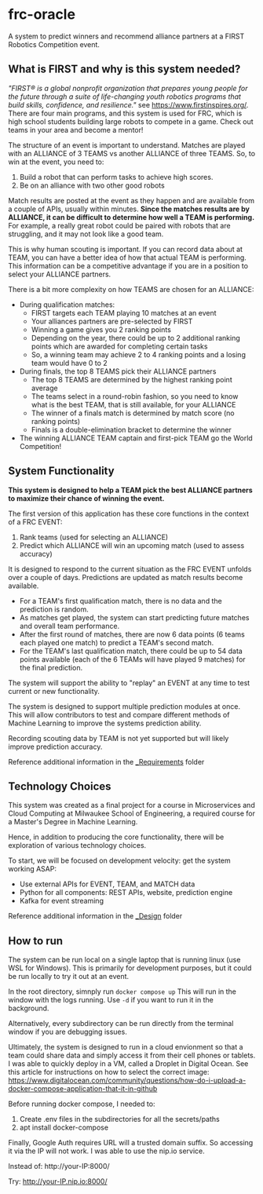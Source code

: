 # frc-oracle
A system to predict winners and recommend alliance partners at a FIRST Robotics Competition event.

## What is FIRST and why is this system needed?
_"FIRST® is a global nonprofit organization that prepares young people for the future through a suite of life-changing youth robotics programs that build skills, confidence, and resilience."_ see https://www.firstinspires.org/.  There are four main programs, and this system is used for FRC, which is high school students building large robots to compete in a game.  Check out teams in your area and become a mentor!

The structure of an event is important to understand.  Matches are played with an ALLIANCE of 3 TEAMS vs another ALLIANCE of three TEAMS.  So, to win at the event, you need to:

1. Build a robot that can perform tasks to achieve high scores.
2. Be on an alliance with two other good robots

Match results are posted at the event as they happen and are available from a couple of APIs, usually within minutes. **Since the matches results are by ALLIANCE, it can be difficult to determine how well a TEAM is performing.**  For example, a really great robot could be paired with robots that are struggling, and it may not look like a good team.  

This is why human scouting is important.  If you can record data about at TEAM, you can have a better idea of how that actual TEAM is performing.  This information can be a competitive advantage if you are in a position to select your ALLIANCE partners.

There is a bit more complexity on how TEAMS are chosen for an ALLIANCE:
* During qualification matches:
    * FIRST targets each TEAM playing 10 matches at an event
    * Your alliances partners are pre-selected by FIRST
    * Winning a game gives you 2 ranking points
    * Depending on the year, there could be up to 2 additional ranking points which are awarded for completing certain tasks
    * So, a winning team may achieve 2 to 4 ranking points and a losing team would have 0 to 2
* During finals, the top 8 TEAMS pick their ALLIANCE partners
    * The top 8 TEAMS are determined by the highest ranking point average
    * The teams select in a round-robin fashion, so you need to know what is the best TEAM, that is still available, for your ALLIANCE
    * The winner of a finals match is determined by match score (no ranking points)
    * Finals is a double-elimination bracket to determine the winner
* The winning ALLIANCE TEAM captain and first-pick TEAM go the World Competition!

 

## System Functionality
**This system is designed to help a TEAM pick the best ALLIANCE partners to maximize their chance of winning the event.**

The first version of this application has these core functions in the context of a FRC EVENT:

1. Rank teams (used for selecting an ALLIANCE)
2. Predict which ALLIANCE will win an upcoming match (used to assess accuracy)

It is designed to respond to the current situation as the FRC EVENT unfolds over a couple of days.  Predictions are updated as match results become available.  
* For a TEAM's first qualification match, there is no data and the prediction is random.  
* As matches get played, the system can start predicting future matches and overall team performance.  
* After the first round of matches, there are now 6 data points (6 teams each played one match) to predict a TEAM's second match.
* For the TEAM's last qualification match, there could be up to 54 data points available (each of the 6 TEAMs will have played 9 matches) for the final prediction.

The system will support the ability to "replay" an EVENT at any time to test current or new functionality.

The system is designed to support multiple prediction modules at once.  This will allow contributors to test and compare different methods of Machine Learning to improve the systems prediction ability.

Recording scouting data by TEAM is not yet supported but will likely improve prediction accuracy.

Reference additional information in the [_Requirements](./_REQUIREMENTS/README.md)  folder

## Technology Choices
This system was created as a final project for a course in Microservices and Cloud Computing at Milwaukee School of Engineering, a required course for a Master's Degree in Machine Learning.

Hence, in addition to producing the core functionality, there will be exploration of various technology choices.  

To start, we will be focused on development velocity: get the system working ASAP:
* Use external APIs for EVENT, TEAM, and MATCH data 
* Python for all components: REST APIs, website, prediction engine
* Kafka for event streaming

Reference additional information in the [_Design](./_DESIGN/README.md) folder

## How to run
The system can be run local on a single laptop that is running linux (use WSL for Windows).  This is primarily for development purposes, but it could be run locally to try it out at an event.  

In the root directory, simnply run 
`docker compose up`
This will run in the window with the logs running.  Use `-d` if you want to run it in the background.

Alternatively, every subdirectory can be run directly from the terminal window if you are debugging issues.

Ultimately, the system is designed to run in a cloud envionment so that a team could share data and simply access it from their cell phones or tablets.  I was able to quickly deploy in a VM, called a Droplet in Digital Ocean.  See this article for instructions on how to select the correct image: 
    https://www.digitalocean.com/community/questions/how-do-i-upload-a-docker-compose-application-that-it-in-github

Before running docker compose, I needed to:
1. Create .env files in the subdirectories for all the secrets/paths
2. apt install docker-compose

Finally, Google Auth requires URL will a trusted domain suffix.  So accessing it via the IP will not work.  I was able to use the nip.io service.

Instead of: http://your-IP:8000/

Try: http://your-IP.nip.io:8000/